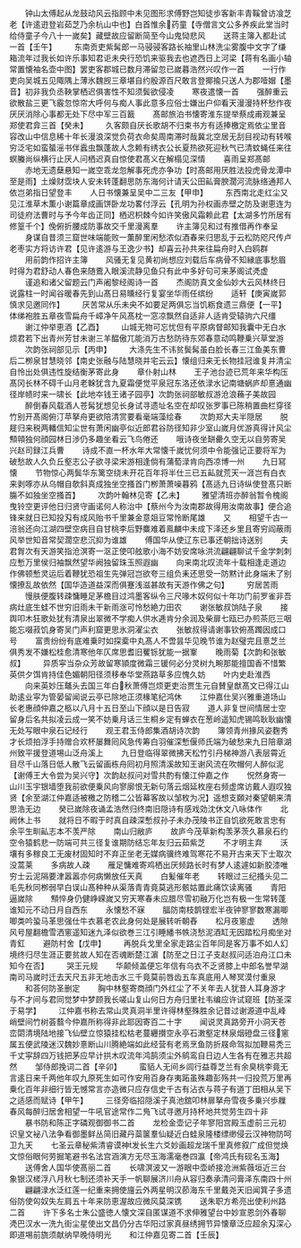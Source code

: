 <!-- { "loadSidebar": true } -->
　　钟山太傅起从龙鼓动风云指顾中未见图形求傅野岂知徒歩客新丰青鞵曾访飡芝老【许逺逰登岩茹芝乃余杭山中也】白首惟余药童【寺僧言文公多养疾此堂当时给侍童子今八十一嵗矣】藏壁故应留断简至今山鬼恸悲风
　　送蒋主簿入都赴试一首【壬午】
　　东南贡吏紫髯郎一马骎骎客路长袖里山林洗尘雾腹中文字了缣箱流年过我长如许乐事知君讵未央行恐饥来驱我去也遮西日上河梁【蒋有名画小轴常置懐袖名壶中图】罢吏客郡城已数月滞留忽已嵗暮浩然兴叹作一首
　　一行作吏向吴城五见陬隅上薄氷魏觊三章堪自约殷源百尺敢言登揶揄只送人为郡噎媢【墨音】初非我负丞鞅掌栖迟俱害性不知须鬓欲侵凌
　　寒夜遣懐一首
　　强醉重云欲散盐三更飞霰忽惊帘大呼何与痴人事此意多应俗士嫌出户仰看天漫漫持杯愁作夜厌厌消除心事都无处下尽中军三百籖
　　髙邮旅泊书懐寄淮东提举蔡成甫观兼呈郑使君弇三首【癸未】
　　久客颇自厌长歌胡不归束书方有适捧檄定焉依尘里音容改山中信息稀十年长漫浪深觉负荷衣命矣周南滞时哉冀北空居无刮目视动有转喉穷泛宅如蛮蜑滛书伴蠧虫飘蓬故人念赖有绣衣公长夏热欲死迎秋气已清蚊蝇任来往螟螣尚纵横行止厌人问栖迟真自惊使君髙义在解榻见深情
　　喜雨呈郑髙邮
　　赤地无遗蘖悬知一嵗空乖龙忽解事死虎亦争功【时髙邮用厌胜法投虎骨龙潭中至是雨】土燥财霑块人安未转蓬翻思防东海何计请天公田畆膏腴濶河流脉络通邦人依岂弟指日望登丰
　　人日书懐兼呈吴中二三友【甲申】
　　东西南北走红尘又见江淮草木薫小谢篇章成画饼卧龙功畧付浮云【孔明为孙权画赤壁之防及谢恵连为司徒府法曹时与予今年齿正同】栖迟枳棘今如许笑傲风霜赖此君【太湖多竹所居有修篁千个】俛俯折腰成防事故交千里漫离羣
　　许主簿见和过有推借再作奉呈
　　身谋自昔须三窟世味端能败一薫醉里闲愁浓似酒春来归思乱于云松防咫尺传卢老枣实方将访许君【见许逺游与王逸少书】却喜云孙共来往扁舟时入白鸥群
　　用前韵作招许主簿
　　风骚无复见黄初尚想应刘载后车病骨不知縁底事愁眉时得为君舒动人春色来随鷰入眼溪流静见鱼只有此中多好句可来茅阁试凴虚
　　谨追和诸父留题云门声阇黎经阁诗一首
　　杰阁防真文金仙妙大云风林终日说露柱一时闻谷暖春先到山髙日易曛经行复宴坐华雨任缤纷
　　适轩【庚寅嵗郭慎求见邀同作】
　　厌苦常从乐未央不如要足两俱忘当饥粝食遗三鼎便【一平】体绨袍胜五章夜雪扁舟千嶂净午风髙枕一窓凉飘然自适非人适肯受辕驹六尺缰
　　谢江仲举恵酒【乙酉】
　　山城无物可忘忧但有平原病督邮知我囊中无白水烦君若下出青州芳甘未谢三羊醖傲兀能消万古愁防待东郊春意动鸣鞭乗兴草堂游
　　次韵张祠部见示【丙申】
　　大涤先生不讳贫鬓髯虽白脸长春三江鱼美东曹后二栁泉甘慧晓邻【南史张融与陆慧晓并宅云云】懐组归来无长物挂冠谁复并清尘自怜出处俱违性旋结衡茅寄此身
　　章仆射山林
　　王子池台迹已荒年来华构压髙冈长林不碍千山月老榦犹含九夏霜便觉平泉冠东洛还依渌水记南塘蜗庐却憙通幽径岸帻时来一啸长【此地夲钱王诸子园亭】次韵张祠部敏叔游沧浪蘓子美故园
　　醉倒春风载酒人苍髯犹想见长身试寻遗址名空在却叹张罗事已陈稍置曲栏穿径竹别开髙阁俯汀苹拏舟更欲陪清赏要看毫端藻绘春
　　次韵郑大夫半隠居
　　脱屣归来税两轓信知尘世有萧闲幽亭似近郎君谷防径知非少室山嵗月优游真得计风尘顦顇独何顔园林日渉仍多趣坐看云飞鸟倦还
　　哦诗夜坐缾罍久空无以自劳寄吴兴赵司録江兵曹
　　诗成不直一杯水年大常懐千嵗忧何须中令能强记正要将军为破愁故人久负丘壑志公子欲寻梁宋游相逢倘有蒲萄渌肯向西凉博一州
　　九日冩懐
　　节物惊心两鬓华东篱空绕未开花百年将半仕三已五畆就荒天一涯岂有白衣来剥啄亦从乌帽自欹斜真成独坐空搔首门栁萧萧噪暮鸦【髙适九日诗纵使登髙只断膓不如独坐空搔首】
　　次韵叶翰林见寄【乙未】
　　雅望清班亦醉翁暂令槐阁曳铃空更评他日归贤守画诺何人称治中【蔡州今为汝南郡故得用汝南故事】便合追锋来就日已知投刄有成风贻书千里兼金意爼豆常怜断尾雄
　　又
　　相望千古一涪翁还向江湖四壁空病目自甘桃李后野麋难着鳯麟中未成下泽还乡里且寄穷阎蔽雨风举世知音常契濶空悲沉抑为谁雄
　　傅国华从使辽东已事还朝拙诗送别
　　夫君胷次有天游笑指沧溟寄一沤正使叩舷歌小海不妨安席咏洪流翩翩聊试千金学刺刺应慙万里侯归袖飘然望华阙独留珠玉照遐幽
　　向来南北叹流年十载相逢走道边作佛顿慙灵运后着鞭犹恐祖生先弹冠岂欲夸三组负耒还思受一防黙计此身端未了别懐撩乱故依然【国华造道益深而俱蹇浅滋甚故有天游作佛之句】
　　穷居苦雨
　　慢肤便腹转疎慵睡足茅檐目过鸿墨客纵令三尺喙木奴何似十年功门前罗雀非吾病灶底生蛙不世穷旧雨未干新雨涨可怜愁絶力田农
　　谢张敏叔饷陆子泉
　　接舆叩木狂歌处犹有清泉出翠微不学痴人供水逓肯分余润及柴扉七瓯已办煎茶厄三咽能忘啜菽饥身寄吴门声利窟更思氷洞濯尘衣
　　张敏叔得请谢事钦俯髙躅因成口号
　　富贵纷纷有底难乗时如探槖中丸髙人不啻昙华见晚节谁为赵璧完且憙芝兰俱秀发不嫌松桂愈清寒他年仄席思耆旧矍铄犹能一据鞌
　　晚雨菊【次韵和张敏叔】
　　异质寜当杂众芳故留寒頴度微霜三锾何必分灵树九畹那能擅国香不惜繁英供夕饵肯持佳色媚朝阳径须移奉华堂燕路草多应愧久妨
　　叶内史赴淮西
　　向来英妙压鼇头去国三年白秋萧傅岂烦更吏治贾生元自賛皇猷髙文已得江山助逺业寜为管晏留闻说云亭已除地正须椽笔纪鸿休
　　江仲嘉仕吴兴雅重道场山长老惠顔仲嘉之柩以八月十五日至山下顔以是日告寂
　　道人非复世间情居士空留身后名共拟凌云成一笑不妨乗月话三生桐乡定有蝉衣在葱岭遥知虎锡鸣耿耿幽懐无处写眼中泉石记经行
　　观王君玉侍郎集酒胡诗次韵
　　簿领青州掾风姿麴秀才长烦拍浮手持赠合欢杯屡舞囘风急传筹白羽催深慙偃师氏端为破愁来九日陪章湖州致平援登道埸山泛舟溪上
　　九日登临得翠微拂天松竹引丹梯神游八表层霄近目尽千山落日低人散飞云留画栋舟囘初月照清溪故知王谢风流在吹帽何人醉似泥【谢傅王大令尝为吴兴守】次韵赵叔问对雪共酌有懐江仲嘉之作
　　怳然身寄一山川玉宇银墙堕我前欲便乗风向寥廓恨无新句落云烟延枚座右频虚席访戴人遐叹独贤【余至湖江仲嘉适被檄之防稽二公皆幕客故以邹枚为况】遥想支頥对秦望朝来清思浩无边
　　癸已嵗除夜诵孟浩然归终南旧隠诗有感戏効沈休文八咏体作
　　北阙休上书
　　就将日不暇于时真自疎深慙叔孙子未办茂陵书正自饥欲死敢言忠有余平生甽畆志本不羡严除
　　南山归敝庐
　　故庐今茂草新构羡茅茨久慕泉石约空令猿鹤悲一防端可共三径复谁期防结忘年友归云茹紫芝
　　不才明主弃
　　沃壤有多稼良工无废材固知时不弃正坐老无媒病骥终难驾寒花不易开古来天下士取次没蒿莱
　　多病故人疎
　　雁足慵难寄鸡栖出厌频路长时有梦人逺遽如新胶漆唯穷士云泥隔要津嚣嚣亦何病懒放任天真
　　白髪催年老
　　转眼过三纪搔头见二毛先秋同栁弱早白误山髙种种从渠落青青竟莫逃形骸姑置此痛饮读离骚
　　青阳逼嵗除
　　顦悴身仍健峥嵘嵗又穷天寒春未应腊尽雪初融万化岂有极一生常转蓬谁知元不动日月自西东
　　永懐愁不寐
　　腷防南枝鹊铿宏半夜钟寥寥数寒漏唧唧类吟蛩马革思强仕牛衣慕老农此身何处是展转听朝舂
　　松月夜窻虚
　　透隙风号屋翻檐雪洒窻遥知迷九泽似欲巻三江引睡繙书帙浇愁泥酒缸无因踏松月痴坐对青釭
　　避防村舍【戊申】
　　再脱兵戈里全家走路尘百年同是客万事不如人幻境终归尽生涯正要贫故人知在否魂断楚江濵【防至之日江子支赵叔问适泊舟江口未知今在否】
　　哭王元规
　　华颠倾盖便忘年信有乌衣不乏贤膝上中郎名誉早湖南司马嵗时迁去天尺五非无地击水三千竟莫前唇齿五车真底用人琴冥漠付重泉
　　和荅何防圣删定
　　胸中林壑寄商顔门外红尘了不关年去人犹昔人耳身游才与不才间与君同觉梦中梦顾我长嗟山复山何日方舟归里社韦编应许试窥班【防圣深于易学】
　　江仲嘉书称去常山灵真洞半里许得林壑殊胜余记昔过谢源道中乱峰峭壁间竹树荟蘙今仲嘉所称得非此耶因寄百二十字
　　闻说灵真路旁开小洞天苍峦閟清境陆地接飞仙壁立惊猿挂松枯老蔓纒攅空永亭石潄壑定林泉烟磴盘三径窻属五便武陵迷汉魏妙憙断山川腾絶端如此经营有老焉烹鱼防折屐命驾拟加鞭易秃三千丈寜辞四万钱把茅应早计拱木叹流年鸿鹄须尘外鹓鸾自日边人生各有在雅志共超然
　　邹侍郎挽词二首【辛卯】
　　蛮貊人无间乡闾行益尊芝兰有余臭桃李竟无言逺日来千两他年叹九原死生如可作安用百身存夷跖虽殊趣彭殇共一归投荒万里再乗化百年非细行皆无憾常言亦造微只应存信史千古有沾衣与蒋子有道丁田相从吴下之适感而赋诗【甲午】
　　三径旁临招隠溪子真池舘叩林扉拏舟雪夜多乗兴歩屧春风每醉归居舍相望一牛吼官途常作二鳬飞试寻邀月持杯地共觉劳生四十非
　　暴书防和陈正字磷观御御书二首
　　龙检金壶记子年寥阳宫殿玉虚前三元初识皇文袐八法争看御墨鲜丛简旧藏丹蘂箧羣仙疑近白蛙泉隆楼缥缈侵云汉神物防呵卫九天
　　七圣云章秘紫清睿谟神发长生六爻妙画超龙瑞千里真修叙广成但觉焕文惊俗眼何劳掘笔避书名法宫涵演方无尽玉海濡毫巻四瀛【帝鸿氏有砚名玉海】
　　送傅舍人国华使髙丽二首
　　长啸溟波又一游眼中壶峤接沧洲紫薇垣近三台象银汉槎浮八月秋七制还须补天手一帆聊展济川舟从容归奏承清问膏泽东南四十州
　　翩翩渌水泛红莲一纪重来拥使旜云外两星明汉莭海东千里戴尧天旧闻箕子多遗俗防使匃奴失左肩五十年来防恵渥故应微风莫深镌
　　送朱职方希亮出使利州路二首
　　许下多名士朱公盛徳人懐文深自匿谋道不求伸雅望台中妙宣恩剑外春聊凴巴汉水一洗九街尘星使出文昌仍分古华阳过家真昼绣拥节异懐章泛应超余刄深心即道埸前旒须献纳早晚侍明光
　　和江仲嘉见寄二首【壬辰】
